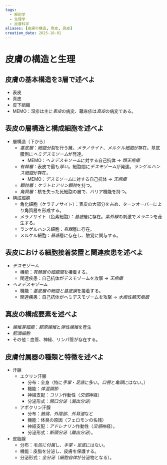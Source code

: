 ```yaml
---
tags:
  - 解剖学
  - 生理学
  - 皮膚科学
aliases: [皮膚の構造, 表皮, 真皮]
creation_date: 2025-10-01
---
```

# 皮膚の構造と生理
## 皮膚の基本構造を3層で述べよ
- 表皮
- 真皮
- 皮下組織
- MEMO：湿疹は主に*表皮*の病変、蕁麻疹は*真皮*の病変である。

## 表皮の層構造と構成細胞を述べよ
- 層構造（下から）
	- *基底層*：*細胞分裂*を行う層。*メラノサイト*、*メルケル細胞*が存在。基底膜側に*ヘミデスモソーム*が発達。
		- MEMO：*ヘミデスモソーム*に対する自己抗体 → *類天疱瘡*
	- *有棘層*：表皮で最も*厚い*。細胞間に*デスモゾーム*が発達。*ランゲルハンス細胞*が存在。
		- MEMO：*デスモソーム*に対する自己抗体 → *天疱瘡*
	- *顆粒層*：*ケラトヒアリン顆粒*を持つ。
	- *角質層*：核を失った死細胞の層で、バリア機能を持つ。
- 構成細胞
	- 角化細胞（ケラチノサイト）：表皮の大部分を占め、ターンオーバーにより角質層を形成する。
	- メラノサイト（色素細胞）：*基底*層に存在。*紫外線*の刺激で*メラニン*を産生する。
	- ランゲルハンス細胞：*有棘*層に存在。
	- メルケル細胞：*基底*層に存在し、触覚に関与する。

## 表皮における細胞接着装置と関連疾患を述べよ
- *デスモゾーム*
	- 機能：*有棘層の細胞間*を接着する。
	- 関連疾患：自己抗体がデスモゾームを攻撃 → *天疱瘡*
- *ヘミデスモゾーム*
	- 機能：*基底層の細胞と基底膜*を接着する。
	- 関連疾患：自己抗体がヘミデスモゾームを攻撃 → *水疱性類天疱瘡*

## 真皮の構成要素を述べよ
- *線維芽細胞*：*膠原線維*と*弾性線維*を産生
- *肥満細胞*
- その他：血管、神経、リンパ管が存在する。

## 皮膚付属器の種類と特徴を述べよ
- 汗腺
	- エクリン汗腺
		- 分布：全身（特に*手掌*・*足底*に多い。*口唇*と*亀頭*にはない。）
		- 機能：*体温調節*
		- 神経支配：*コリン*作動性（*交感*神経）
		- 分泌形式：*開口分泌*（*漏出分泌*）
	- アポクリン汗腺
		- 分布：*腋窩*、*外陰部*、*外耳道*など
		- 機能：体臭の原因（フェロモンの名残）
		- 神経支配：*アドレナリン*作動性（*交感*神経）。
		- 分泌形式：*断頭分泌*（*離出分泌*）。
- 皮脂腺
	- 分布：*毛包に付属*し、*手掌*・*足底*にはない。
	- 機能：皮脂を分泌し、皮膚を保護する。
	- 分泌形式：*全分泌*（*細胞自体*が分泌物となる）。
